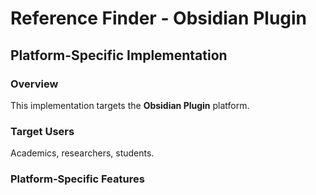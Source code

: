 # Reference Finder - Obsidian Plugin

## Platform-Specific Implementation

### Overview
This implementation targets the **Obsidian Plugin** platform.

### Target Users
Academics, researchers, students.

### Platform-Specific Features
